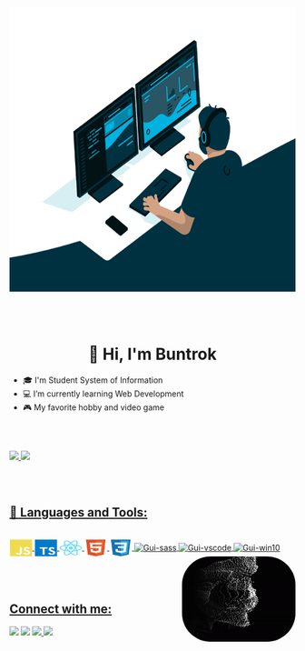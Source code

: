 
<img alt="Programming" height="500" width="900"  src="assets/programing.gif">
<br/><br/>
<br/><br/>

  <h1 align="center">👋 Hi, I'm Buntrok</h1>


 -  🎓 I'm Student System of Information
 -  💻 I’m currently learning Web Development
 -  🎮 My favorite hobby and video game
 

<br/><br/>

<div align="left">
  <a href="https://github.com/GuilhermeBuntrok">
  <img height="180em" src="https://github-readme-stats.vercel.app/api?username=GuilhermeBuntrok&show_icons=true&theme=tokyonight&include_all_commits=true&count_private=true"/>
  <img height="180em" src="https://github-readme-stats.vercel.app/api/top-langs/?username=GuilhermeBuntrok&layout=compact&langs_count=7&theme=tokyonight"/>
</div>

<br/><br/>

 <h2>🚀 Languages and Tools:</h2>

<div style="display: inline_block"><br>
  <img align="center" alt="Gui-Js" height="30" width="40" src="https://raw.githubusercontent.com/devicons/devicon/master/icons/javascript/javascript-plain.svg">
  <img align="center" alt="Gui-Ts" height="30" width="40" src="https://raw.githubusercontent.com/devicons/devicon/master/icons/typescript/typescript-plain.svg">
  <img align="center" alt="Gui-React" height="30" width="40" src="https://raw.githubusercontent.com/devicons/devicon/master/icons/react/react-original.svg">
  <img align="center" alt="Gui-HTML" height="30" width="40" src="https://raw.githubusercontent.com/devicons/devicon/master/icons/html5/html5-original.svg">
  <img align="center" alt="Gui-CSS" height="30" width="40" src="https://raw.githubusercontent.com/devicons/devicon/master/icons/css3/css3-original.svg">
  <img align="center" alt="Gui-sass" height="30" width="40" src="https://cdn.jsdelivr.net/gh/devicons/devicon/icons/sass/sass-original.svg" />
  <img align="center" alt="Gui-vscode" height="30" width="40" src="https://cdn.jsdelivr.net/gh/devicons/devicon/icons/vscode/vscode-original-wordmark.svg" />
  <img align="center" alt="Gui-win10" height="30" width="40" src="https://img.icons8.com/color/48/000000/windows-10.png"/>
  <img align="right" alt="Elliot-pic" height="150" style="border-radius:50px;" src="assets/gifzada.gif">
</div>
<br>
<br>
<br>

 <h2>Connect with me:</h2>
<p align="left">

<a href = "https://www.linkedin.com/in/guilherme-martins-buntrok-948298128/"><img src="https://img.icons8.com/fluent/48/000000/linkedin.png"/></a>
<a href = "https://www.instagram.com/guilherme_buntrok/"><img src="https://img.icons8.com/fluent/48/000000/instagram-new.png"/></a>
<a href="https://www.twitch.tv/guizaox"><img src="https://img.icons8.com/color/48/000000/twitch--v2.png"/>
<a href="https://steamcommunity.com/id/Buntrok/"><img src="https://img.icons8.com/ios-filled/50/000000/steam-circled.png"/>
</p>